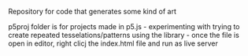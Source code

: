 Repository for code that generates some kind of art

p5proj folder is for projects made in p5.js - experimenting with trying to create repeated tesselations/patterns using the library - once the file is open in editor, right clicj the index.html file and run as live server
